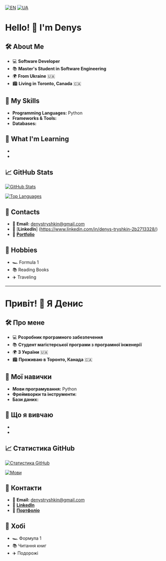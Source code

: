 [![EN](https://img.shields.io/badge/lang-English-blue.svg)](#hello) [![UA](https://img.shields.io/badge/lang-Українська-yellow.svg)](#привіт)

# Hello! 👋 I'm Denys

<a name="hello"></a>

## 🛠️ About Me
- 💻 **Software Developer**
- 📚 **Master's Student in Software Engineering**
- 🌍 **From Ukraine** 🇺🇦
- 🏙️ **Living in Toronto, Canada** 🇨🇦

## 🚀 My Skills
- **Programming Languages:** Python
- **Frameworks & Tools:** 
- **Databases:** 

## 🌱 What I'm Learning
- 
- 

## 📈 GitHub Stats
[![GitHub Stats](https://github-readme-stats.vercel.app/api?username=DenysTryshkin&show_icons=true&theme=radical)](https://github.com/DenysTryshkin)

[![Top Languages](https://github-readme-stats.vercel.app/api/top-langs/?username=DenysTryshkin&layout=compact&theme=radical)](https://github.com/DenysTryshkin)

## 🔗 Contacts
- 📧 **Email:** denystryshkin@gmail.com
- 🔗 [**LinkedIn**] (https://www.linkedin.com/in/denys-tryshkin-2b2713328/)
- 💼 [**Portfolio**](https://YourPortfolio.com)

## 🎨 Hobbies
- 🏎️ Formula 1
- 📚 Reading Books
- ✈️ Traveling

---

<a name="привіт"></a>

# Привіт! 👋 Я Денис

## 🛠️ Про мене
- 💻 **Розробник програмного забезпечення**
- 📚 **Студент магістерської програми з програмної інженерії**
- 🌍 **З України** 🇺🇦
- 🏙️ **Проживаю в Торонто, Канада** 🇨🇦

## 🚀 Мої навички
- **Мови програмування:** Python
- **Фреймворки та інструменти:** 
- **Бази даних:** 

## 🌱 Що я вивчаю
- 
- 

## 📈 Статистика GitHub
[![Статистика GitHub](https://github-readme-stats.vercel.app/api?username=DenysTryshkin&show_icons=true&theme=radical)](https://github.com/DenysTryshkin)

[![Мови](https://github-readme-stats.vercel.app/api/top-langs/?username=DenysTryshkin&layout=compact&theme=radical)](https://github.com/DenysTryshkin)

## 🔗 Контакти
- 📧 **Email:** denystryshkin@gmail.com
- 🔗 [**LinkedIn**](https://www.linkedin.com/in/denys-tryshkin-2b2713328/)
- 💼 [**Портфоліо**](https://ВашПортфоліо.com)

## 🎨 Хобі
- 🏎️ Формула 1
- 📚 Читання книг
- ✈️ Подорожі
